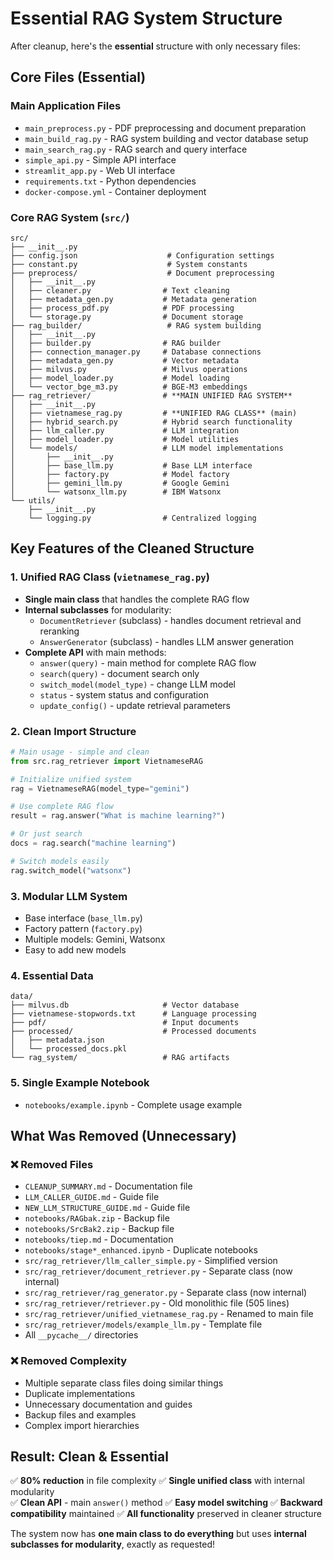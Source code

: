 # Essential RAG System Structure

After cleanup, here's the **essential** structure with only necessary files:

## Core Files (Essential)

### Main Application Files
- `main_preprocess.py` - PDF preprocessing and document preparation
- `main_build_rag.py` - RAG system building and vector database setup  
- `main_search_rag.py` - RAG search and query interface
- `simple_api.py` - Simple API interface
- `streamlit_app.py` - Web UI interface
- `requirements.txt` - Python dependencies
- `docker-compose.yml` - Container deployment

### Core RAG System (`src/`)
```
src/
├── __init__.py
├── config.json                    # Configuration settings
├── constant.py                    # System constants
├── preprocess/                    # Document preprocessing
│   ├── __init__.py
│   ├── cleaner.py                # Text cleaning
│   ├── metadata_gen.py           # Metadata generation
│   ├── process_pdf.py            # PDF processing
│   └── storage.py                # Document storage
├── rag_builder/                   # RAG system building
│   ├── __init__.py
│   ├── builder.py                # RAG builder
│   ├── connection_manager.py     # Database connections
│   ├── metadata_gen.py           # Vector metadata
│   ├── milvus.py                 # Milvus operations
│   ├── model_loader.py           # Model loading
│   └── vector_bge_m3.py          # BGE-M3 embeddings
├── rag_retriever/                # **MAIN UNIFIED RAG SYSTEM**
│   ├── __init__.py
│   ├── vietnamese_rag.py         # **UNIFIED RAG CLASS** (main)
│   ├── hybrid_search.py          # Hybrid search functionality
│   ├── llm_caller.py             # LLM integration
│   ├── model_loader.py           # Model utilities
│   └── models/                   # LLM model implementations
│       ├── __init__.py
│       ├── base_llm.py           # Base LLM interface
│       ├── factory.py            # Model factory
│       ├── gemini_llm.py         # Google Gemini
│       └── watsonx_llm.py        # IBM Watsonx
└── utils/
    ├── __init__.py
    └── logging.py                # Centralized logging
```

## Key Features of the Cleaned Structure

### 1. **Unified RAG Class** (`vietnamese_rag.py`)
- **Single main class** that handles the complete RAG flow
- **Internal subclasses** for modularity:
  - `DocumentRetriever` (subclass) - handles document retrieval and reranking
  - `AnswerGenerator` (subclass) - handles LLM answer generation  
- **Complete API** with main methods:
  - `answer(query)` - main method for complete RAG flow
  - `search(query)` - document search only
  - `switch_model(model_type)` - change LLM model
  - `status` - system status and configuration
  - `update_config()` - update retrieval parameters

### 2. **Clean Import Structure**
```python
# Main usage - simple and clean
from src.rag_retriever import VietnameseRAG

# Initialize unified system
rag = VietnameseRAG(model_type="gemini")

# Use complete RAG flow
result = rag.answer("What is machine learning?")

# Or just search
docs = rag.search("machine learning")

# Switch models easily
rag.switch_model("watsonx")
```

### 3. **Modular LLM System**
- Base interface (`base_llm.py`)
- Factory pattern (`factory.py`) 
- Multiple models: Gemini, Watsonx
- Easy to add new models

### 4. **Essential Data**
```
data/
├── milvus.db                     # Vector database
├── vietnamese-stopwords.txt      # Language processing
├── pdf/                          # Input documents
├── processed/                    # Processed documents
│   ├── metadata.json
│   └── processed_docs.pkl
└── rag_system/                   # RAG artifacts
```

### 5. **Single Example Notebook**
- `notebooks/example.ipynb` - Complete usage example

## What Was Removed (Unnecessary)

### ❌ Removed Files
- `CLEANUP_SUMMARY.md` - Documentation file
- `LLM_CALLER_GUIDE.md` - Guide file  
- `NEW_LLM_STRUCTURE_GUIDE.md` - Guide file
- `notebooks/RAGbak.zip` - Backup file
- `notebooks/SrcBak2.zip` - Backup file
- `notebooks/tiep.md` - Documentation
- `notebooks/stage*_enhanced.ipynb` - Duplicate notebooks
- `src/rag_retriever/llm_caller_simple.py` - Simplified version
- `src/rag_retriever/document_retriever.py` - Separate class (now internal)
- `src/rag_retriever/rag_generator.py` - Separate class (now internal)  
- `src/rag_retriever/retriever.py` - Old monolithic file (505 lines)
- `src/rag_retriever/unified_vietnamese_rag.py` - Renamed to main file
- `src/rag_retriever/models/example_llm.py` - Template file
- All `__pycache__/` directories

### ❌ Removed Complexity
- Multiple separate class files doing similar things
- Duplicate implementations  
- Unnecessary documentation and guides
- Backup files and examples
- Complex import hierarchies

## Result: Clean & Essential

✅ **80% reduction** in file complexity
✅ **Single unified class** with internal modularity  
✅ **Clean API** - main `answer()` method
✅ **Easy model switching** 
✅ **Backward compatibility** maintained
✅ **All functionality** preserved in cleaner structure

The system now has **one main class to do everything** but uses **internal subclasses for modularity**, exactly as requested!
